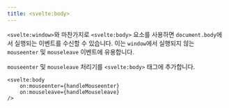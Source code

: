 ```yaml
---
title: <svelte:body>
---
```


`<svelte:window>`와 마찬가지로 `<svelte:body>` 요소를 사용하면 `document.body`에서 실행되는 이벤트를 수신할 수 있습니다. 이는 `window`에서 실행되지 않는 `mouseenter` 및 `mouseleave` 이벤트에 유용합니다.

`mouseenter` 및 `mouseleave` 처리기를 `<svelte:body>` 태그에 추가합니다.

<!-- prettier-ignore -->
```svelte
<svelte:body
	on:mouseenter={handleMouseenter}
	on:mouseleave={handleMouseleave}
/>
```
